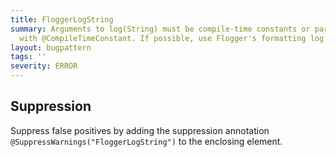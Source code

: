 ```yaml
---
title: FloggerLogString
summary: Arguments to log(String) must be compile-time constants or parameters annotated
  with @CompileTimeConstant. If possible, use Flogger's formatting log methods instead.
layout: bugpattern
tags: ''
severity: ERROR
---
```


<!--
*** AUTO-GENERATED, DO NOT MODIFY ***
To make changes, edit the @BugPattern annotation or the explanation in docs/bugpattern.
-->



## Suppression
Suppress false positives by adding the suppression annotation `@SuppressWarnings("FloggerLogString")` to the enclosing element.
